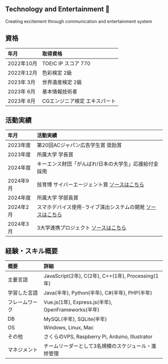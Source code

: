 ## Technology and Entertainment 👋

Creating excitement through communication and entertainment system

## 資格
| 年月 | 取得資格 |
| :--- | :--- |
| 2022年10月 | TOEIC IP スコア 770 |
| 2022年12月 | 色彩検定 2級 |
| 2023年 3月  | 世界遺産検定 2級 |
| 2023年 6月  | 基本情報技術者 |
| 2023年 8月  | CGエンジニア検定 エキスパート |

## 活動実績
| 年月 | 活動実績 |
| :--- | :--- |
| 2023年度 | 第20回ACジャパン広告学生賞 奨励賞 |
| 2023年度 | 所属大学 学長賞 |
| 2024年度 | キーエンス財団「がんばれ!日本の大学生」応援給付金 採用 |
| 2024年9月  | 技育博 サイバーエージェント賞 [ソースはこちら](https://github.com/TomatoCakePasta/copla-univ)|
| 2024年度 | 所属大学 学部長賞 |
| 2024年2月 | スマホデバイス使用-ライブ演出システムの開発 [ソースはこちら](https://github.com/TomatoCakePasta/penlight-system) |
| 2024年3月 | 3大学連携プロジェクト [ソースはこちら](https://github.com/TomatoCakePasta/project3T) |

## 経験・スキル概要
| 概要 | 詳細 |
| :--- | :--- |
| 主要言語 | JavaScript(2年), C(2年), C++(1年), Processing(1年) |
| 学習した言語 | Java(半年), Python(半年), C#(半年), PHP(半年) |
| フレームワーク | Vue.js(1年), Express.js(半年), OpenFrameworks(半年) |
| DB | MySQL(半年), SQLite(半年) |
| OS | Windows, Linux, Mac |
| その他 | さくらのVPS, Raspberry Pi, Arduino, Illustrator |
| マネジメント | チームリーダーとして3名規模のスケジュール・進捗管理 |

<!--
**TomatoCakePasta/TomatoCakePasta** is a ✨ _special_ ✨ repository because its `README.md` (this file) appears on your GitHub profile.

Here are some ideas to get you started:

- 🔭 I’m currently working on ...
- 🌱 I’m currently learning ...
- 👯 I’m looking to collaborate on ...
- 🤔 I’m looking for help with ...
- 💬 Ask me about ...
- 📫 How to reach me: ...
- 😄 Pronouns: ...
- ⚡ Fun fact: ...
-->
